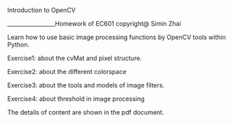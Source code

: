 Introduction to OpenCV

_________________Homework of EC601 copyright@ Simin Zhai 

Learn how to use basic image processing functions by OpenCV tools within Python.

Exercise1: about the cvMat and pixel structure.

Exercise2: about the different colorspace

Exercise3: about the tools and models of image filters.

Exercise4: about threshold in image processing

The details of content are shown in the pdf document.
